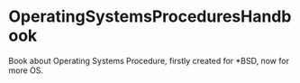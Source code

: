 # OperatingSystemsProceduresHandbook
Book about Operating Systems Procedure, firstly created for *BSD, now for more OS.
